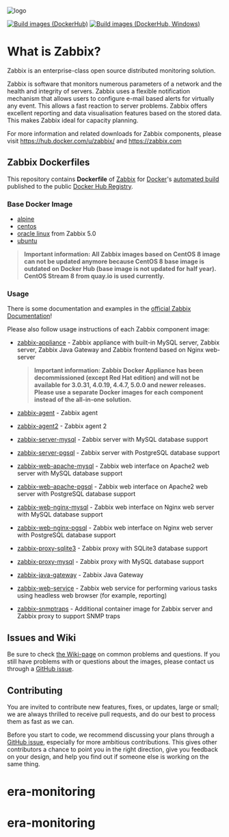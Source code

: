 ![logo](https://assets.zabbix.com/img/logo/zabbix_logo_500x131.png)

[![Build images (DockerHub)](https://github.com/zabbix/zabbix-docker/actions/workflows/images_build.yml/badge.svg?branch=6.2&event=push)](https://github.com/zabbix/zabbix-docker/actions/workflows/images_build.yml)
[![Build images (DockerHub, Windows)](https://github.com/zabbix/zabbix-docker/actions/workflows/images_build_windows.yml/badge.svg?branch=6.2&event=push)](https://github.com/zabbix/zabbix-docker/actions/workflows/images_build_windows.yml)

# What is Zabbix?

Zabbix is an enterprise-class open source distributed monitoring solution.

Zabbix is software that monitors numerous parameters of a network and the health and integrity of servers. Zabbix uses a flexible notification mechanism that allows users to configure e-mail based alerts for virtually any event. This allows a fast reaction to server problems. Zabbix offers excellent reporting and data visualisation features based on the stored data. This makes Zabbix ideal for capacity planning.

For more information and related downloads for Zabbix components, please visit https://hub.docker.com/u/zabbix/ and https://zabbix.com


## Zabbix Dockerfiles

This repository contains **Dockerfile** of [Zabbix](https://zabbix.com/) for [Docker](https://www.docker.com/)'s [automated build](https://registry.hub.docker.com/u/zabbix/) published to the public [Docker Hub Registry](https://registry.hub.docker.com/).

### Base Docker Image

* [alpine](https://hub.docker.com/_/alpine/)
* [centos](https://quay.io/repository/centos/centos?tab=info)
* [oracle linux](https://hub.docker.com/_/oraclelinux/) from Zabbix 5.0
* [ubuntu](https://hub.docker.com/_/ubuntu/)

> **Important information: All Zabbix images based on CentOS 8 image can not be updated anymore because CentOS 8 base image is outdated on Docker Hub (base image is not updated for half year). CentOS Stream 8 from quay.io is used currently.**

### Usage

There is some documentation and examples in the [official Zabbix Documentation](https://www.zabbix.com/documentation/current/manual/installation/containers)!

Please also follow usage instructions of each Zabbix component image:

* [zabbix-appliance](https://hub.docker.com/r/zabbix/zabbix-appliance/) - Zabbix appliance with built-in MySQL server, Zabbix server, Zabbix Java Gateway and Zabbix frontend based on Nginx web-server
    > **Important information: Zabbix Docker Appliance has been decommissioned (except Red Hat edition) and will not be available for 3.0.31, 4.0.19, 4.4.7, 5.0.0 and newer releases. Please use a separate Docker images for each component instead of the all-in-one solution.**

* [zabbix-agent](https://hub.docker.com/r/zabbix/zabbix-agent/) - Zabbix agent
* [zabbix-agent2](https://hub.docker.com/r/zabbix/zabbix-agent2/) - Zabbix agent 2
* [zabbix-server-mysql](https://hub.docker.com/r/zabbix/zabbix-server-mysql/) - Zabbix server with MySQL database support
* [zabbix-server-pgsql](https://hub.docker.com/r/zabbix/zabbix-server-pgsql/) - Zabbix server with PostgreSQL database support
* [zabbix-web-apache-mysql](https://hub.docker.com/r/zabbix/zabbix-web-apache-mysql/) - Zabbix web interface on Apache2 web server with MySQL database support
* [zabbix-web-apache-pgsql](https://hub.docker.com/r/zabbix/zabbix-web-apache-pgsql/) - Zabbix web interface on Apache2 web server with PostgreSQL database support
* [zabbix-web-nginx-mysql](https://hub.docker.com/r/zabbix/zabbix-web-nginx-mysql/) - Zabbix web interface on Nginx web server with MySQL database support
* [zabbix-web-nginx-pgsql](https://hub.docker.com/r/zabbix/zabbix-web-nginx-pgsql/) - Zabbix web interface on Nginx web server with PostgreSQL database support
* [zabbix-proxy-sqlite3](https://hub.docker.com/r/zabbix/zabbix-proxy-sqlite3/) - Zabbix proxy with SQLite3 database support
* [zabbix-proxy-mysql](https://hub.docker.com/r/zabbix/zabbix-proxy-mysql/) - Zabbix proxy with MySQL database support
* [zabbix-java-gateway](https://hub.docker.com/r/zabbix/zabbix-java-gateway/) - Zabbix Java Gateway
* [zabbix-web-service](https://hub.docker.com/r/zabbix/zabbix-web-service/) - Zabbix web service for performing various tasks using headless web browser (for example, reporting)
* [zabbix-snmptraps](https://hub.docker.com/r/zabbix/zabbix-snmptraps/) - Additional container image for Zabbix server and Zabbix proxy to support SNMP traps

## Issues and Wiki

Be sure to check [the Wiki-page](https://github.com/zabbix/zabbix-docker/wiki) on common problems and questions. If you still have problems with or questions about the images, please contact us through a [GitHub issue](https://github.com/zabbix/zabbix-docker/issues).

## Contributing

You are invited to contribute new features, fixes, or updates, large or small; we are always thrilled to receive pull requests, and do our best to process them as fast as we can.

Before you start to code, we recommend discussing your plans through a [GitHub issue](https://github.com/zabbix/zabbix-docker/issues), especially for more ambitious contributions. This gives other contributors a chance to point you in the right direction, give you feedback on your design, and help you find out if someone else is working on the same thing.
# era-monitoring
# era-monitoring
